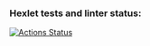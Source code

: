 ### Hexlet tests and linter status:
[![Actions Status](https://github.com/blackgoldi/fullstack-javascript-project-46/actions/workflows/hexlet-check.yml/badge.svg)](https://github.com/blackgoldi/fullstack-javascript-project-46/actions)